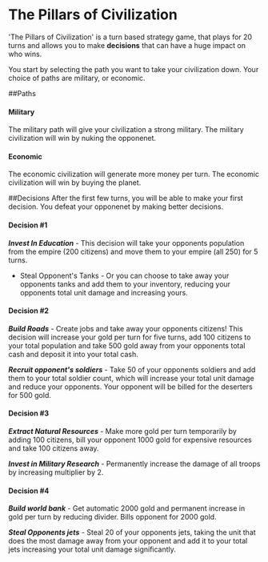 # The Pillars of Civilization

'The Pillars of Civilization' is a turn based strategy game, that plays for 20 turns and allows you to make **decisions** that can have a huge impact on who wins. 

You start by selecting the path you want to take your civilization down. Your choice of paths are military, or economic.

##Paths

#### Military
The military path will give your civilization a strong military. The military civilization will win by nuking the opponenet.

#### Economic
The economic civilization will generate more money per turn. The economic civilization will win by buying the planet. 


##Decisions
After the first few turns, you will be able to make your first decision. You defeat your opponenet by making better decisions. 

#### Decision #1
***Invest In Education*** - This decision will take your opponents population from the empire (200 citizens) and move them to your empire (all 250) for 5 turns.

* Steal Opponent's Tanks - Or you can choose to take away your opponents tanks and add them to your inventory, reducing your opponents total unit damage and increasing yours.

#### Decision #2
***Build Roads*** - Create jobs and take away your opponents citizens! This decision will increase your gold per turn for five turns, add 100 citizens to your total population and take 500 gold away from your opponents total cash and deposit it into your total cash.

***Recruit opponent's soldiers*** - Take 50 of your opponents soldiers and add them to your total soldier count, which will increase your total unit damage and reduce your opponents. Your opponent will be billed for the deserters for 500 gold.

#### Decision #3
***Extract Natural Resources*** - Make more gold per turn temporarily by adding 100 citizens, bill your opponent 1000 gold for expensive resources and take 100 citizens away.

***Invest in Military Research*** - Permanently increase the damage of all troops by increasing multiplier by 2.

#### Decision #4
***Build world bank*** - Get automatic 2000 gold and permanent increase in gold per turn by reducing divider. Bills opponent for 2000 gold. 

***Steal Opponents jets*** - Steal 20 of your opponents jets, taking the unit that does the most damage away from your opponent and add it to your total jets increasing your total unit damage significantly.

